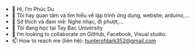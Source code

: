 - 👋 Hi, I’m Phúc Du
- 👀 Tôi hay quan tâm và tìm hiểu về lập trình ứng dụng, website, arduino,...
- 🫶 Sở thích và đam mê: Nghe nhạc, đi phượt,...
- 🌱 Tôi đang học tại Tay Bac University
- 💞️ I’m looking to collaborate on GitHub, Facebook, Visual studio.
- 📫 How to reach me (liên hệ): hunterofdark352@gmail.com

<!---
Hunter-PhucDu/Hunter-PhucDu is a ✨ special ✨ repository because its `README.md` (this file) appears on your GitHub profile.
You can click the Preview link to take a look at your changes.
--->
